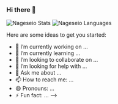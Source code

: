 ### Hi there 👋

![Nageseio Stats](https://github-readme-stats.vercel.app/api?username=nageseio&show_icons=true&theme=radical)
![Nageseio Languages](https://github-readme-stats.vercel.app/api/top-langs/?username=nageseio&layout=compact&theme=radical)

Here are some ideas to get you started:

- 🔭 I’m currently working on ...
- 🌱 I’m currently learning ...
- 👯 I’m looking to collaborate on ...
- 🤔 I’m looking for help with ...
- 💬 Ask me about ...
- 📫 How to reach me: ...
- 😄 Pronouns: ...
- ⚡ Fun fact: ...
-->
